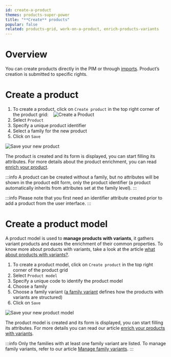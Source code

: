 ```yaml
---
id: create-a-product
themes: products-super-power
title: "**Create** products"
popular: false
related: products-grid, work-on-a-product, enrich-products-variants
---
```


# Overview

You can create products directly in the PIM or through [imports](/articles/imports.html).
Product’s creation is submitted to specific rights.

# Create a product
1.  To create a product, click on `Create product` in the top right corner of the product grid:
    ![Create a Product](../img/Products_CreateProduct.png)
1.  Select `Product`
1.  Specify a unique product identifier
1.  Select a family for the new product
1.  Click on `Save`

![Save your new product](../img/Products_CreateProduct1.png)

The product is created and its form is displayed, you can start filling its attributes. For more details about the product enrichment, you can read [enrich your product](/articles/work-on-a-product.html).

:::info
A product can be created without a family, but no attributes will be shown in the product edit form, only the product identifier (a product automatically inherits from attributes set at the family level).
:::

:::info
Please note that you first need an identifier attribute created prior to add a product from the user interface.
:::

# Create a product model
A product model is used to **manage products with variants**, it gathers variant products and eases the enrichment of their common properties. To know more about products with variants, take a look at the article [what about products with variants?](/articles/what-about-products-variants.html).

1.  To create a product model, click on `Create product` in the top right corner of the product grid
1.  Select `Product model`
1.  Specify a unique code to identify the product model
1.  Choose a family
1.  Choose a family variant ([a family variant](/articles/what-about-products-variants.html#what-is-a-family-variant) defines how the products with variants are structured)
1.  Click on `Save`

![Save your new product model](../img/Products_CreateProductModel1.png)

The product model is created and its form is displayed, you can start filling its attributes. For more details you can read our article [enrich your products with variants](/articles/enrich-products-variants.html).

:::info
Only the families with at least one family variant are listed. To manage family variants, refer to our article [Manage family variants](/articles/manage-your-families.html#manage-familys-variants).
:::
